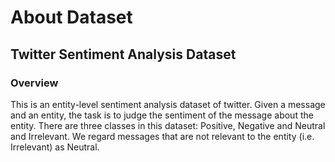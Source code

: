 # About Dataset
## Twitter Sentiment Analysis Dataset
### Overview
This is an entity-level sentiment analysis dataset of twitter. Given a message and an entity, the task is to judge the sentiment of the message about the entity. There are three classes in this dataset: Positive, Negative and Neutral and Irrelevant. We regard messages that are not relevant to the entity (i.e. Irrelevant) as Neutral.
